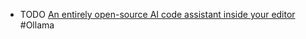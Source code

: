 - TODO [An entirely open-source AI code assistant inside your editor](https://ollama.com/blog/continue-code-assistant) #Ollama